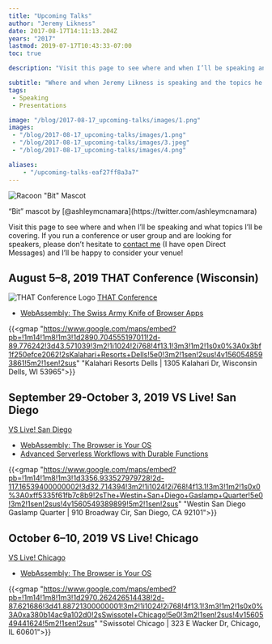 ```yaml
---
title: "Upcoming Talks"
author: "Jeremy Likness"
date: 2017-08-17T14:11:13.204Z
years: "2017"
lastmod: 2019-07-17T10:43:33-07:00
toc: true

description: "Visit this page to see where and when I’ll be speaking and what topics I’ll be covering."

subtitle: "Where and when Jeremy Likness is speaking and the topics he will cover."
tags:
 - Speaking
 - Presentations 

image: "/blog/2017-08-17_upcoming-talks/images/1.png" 
images:
 - "/blog/2017-08-17_upcoming-talks/images/1.png" 
 - "/blog/2017-08-17_upcoming-talks/images/3.jpeg" 
 - "/blog/2017-08-17_upcoming-talks/images/4.png" 

aliases:
    - "/upcoming-talks-eaf27ff8a3a7"
---
```


![Racoon "Bit" Mascot](/blog/2017-08-17_upcoming-talks/images/1.png)
<figcaption>“Bit” mascot by [@ashleymcnamara](https://twitter.com/ashleymcnamara)</figcaption>

Visit this page to see where and when I’ll be speaking and what topics I’ll be covering. If you run a conference or user group and are looking for speakers, please don’t hesitate to <i class="fab fa-twitter"></i> [contact me](https://twitter.com/messages/compose?recipient_id=jeremylikness) (I have open Direct Messages) and I’ll be happy to consider your venue!

## August 5–8, 2019 THAT Conference (Wisconsin)

![THAT Conference Logo](/blog/2017-08-17_upcoming-talks/images/4.png)
[THAT Conference](https://thatconference.com)

* [WebAssembly: The Swiss Army Knife of Browser Apps](https://www.thatconference.com/Sessions/Session/13189)

{{<gmap "https://www.google.com/maps/embed?pb=!1m14!1m8!1m3!1d2890.704555197011!2d-89.776242!3d43.571039!3m2!1i1024!2i768!4f13.1!3m3!1m2!1s0x0%3A0x3bf1f250efce2062!2sKalahari+Resorts+Dells!5e0!3m2!1sen!2sus!4v1560548593861!5m2!1sen!2sus" "Kalahari Resorts Dells | 1305 Kalahari Dr, Wisconsin Dells, WI 53965">}}

## September 29-October 3, 2019 VS Live! San Diego

[VS Live! San Diego](https://vslive.com/events/san-diego-2019/home.aspx)

* [WebAssembly: The Browser is Your OS](https://vslive.com/Events/San-Diego-2019/Sessions/Wednesday/W05-WebAssembly-the-Browser-is-your-OS.aspx)
* [Advanced Serverless Workflows with Durable Functions](https://vslive.com/Events/San-Diego-2019/Sessions/Thursday/TH01-Advanced-Serverless-Workflows-with-Durable-Functions.aspx)

{{<gmap "https://www.google.com/maps/embed?pb=!1m14!1m8!1m3!1d3356.933527979728!2d-117.16539400000002!3d32.714394!3m2!1i1024!2i768!4f13.1!3m3!1m2!1s0x0%3A0xff5335f61fb7c8b9!2sThe+Westin+San+Diego+Gaslamp+Quarter!5e0!3m2!1sen!2sus!4v1560549389899!5m2!1sen!2sus" "Westin San Diego Gaslamp Quarter | 910 Broadway Cir, San Diego, CA 92101">}}

## October 6–10, 2019 VS Live! Chicago

[VS Live! Chicago](https://vslive.com/Events/Chicago-2019/Home.aspx)

* [WebAssembly: The Browser is Your OS](https://vslive.com/Events/Chicago-2019/Sessions/Thursday/TH01-WebAssembly-the-Browser-is-your-OS.aspx)

{{<gmap "https://www.google.com/maps/embed?pb=!1m14!1m8!1m3!1d2970.262426514438!2d-87.621686!3d41.88721300000001!3m2!1i1024!2i768!4f13.1!3m3!1m2!1s0x0%3A0xa380b14ac9a102d0!2sSwissotel+Chicago!5e0!3m2!1sen!2sus!4v1560549441624!5m2!1sen!2sus" "Swissotel Chicago | 323 E Wacker Dr, Chicago, IL 60601">}}
